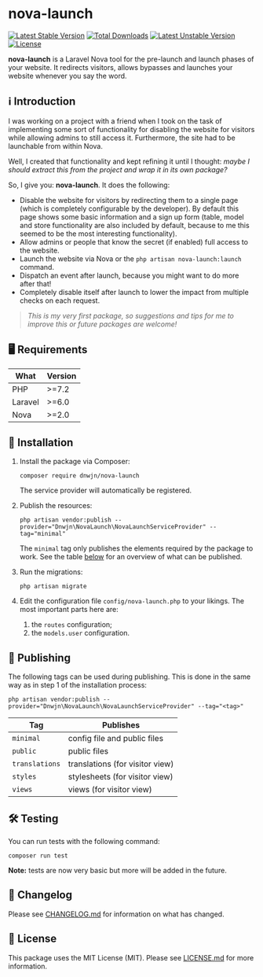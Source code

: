 # nova-launch

[![Latest Stable Version](https://poser.pugx.org/dnwjn/nova-launch/v)](//packagist.org/packages/dnwjn/nova-launch) [![Total Downloads](https://poser.pugx.org/dnwjn/nova-launch/downloads)](//packagist.org/packages/dnwjn/nova-launch) [![Latest Unstable Version](https://poser.pugx.org/dnwjn/nova-launch/v/unstable)](//packagist.org/packages/dnwjn/nova-launch) [![License](https://poser.pugx.org/dnwjn/nova-launch/license)](//packagist.org/packages/dnwjn/nova-launch)

**nova-launch** is a Laravel Nova tool for the pre-launch and launch phases of your website.
It redirects visitors, allows bypasses and launches your website whenever you say the word.

## ℹ️ Introduction

I was working on a project with a friend when I took on the task of implementing some sort of
functionality for disabling the website for visitors while allowing admins to still access it.
Furthermore, the site had to be launchable from within Nova.

Well, I created that functionality and kept refining it until I thought: *maybe I should extract this from
the project and wrap it in its own package?*

So, I give you: **nova-launch**. It does the following:
* Disable the website for visitors by redirecting them to a single page (which is completely
  configurable by the developer). By default this page shows some basic information and a
  sign up form (table, model and store functionality are also included by default, because to me
  this seemed to be the most interesting functionality).
* Allow admins or people that know the secret (if enabled) full access to the website.
* Launch the website via Nova or the `php artisan nova-launch:launch` command.
* Dispatch an event after launch, because you might want to do more after that!
* Completely disable itself after launch to lower the impact from multiple checks on each request.

> *This is my very first package, so suggestions and tips for me to improve this or future packages
> are welcome!*

## 🖥 Requirements

| What     | Version |
| -------- | ------- |
| PHP      | \>=7.2  |
| Laravel  | \>=6.0  |
| Nova     | \>=2.0  |

## 🚀 Installation

1. Install the package via Composer:
    ```
   composer require dnwjn/nova-launch
    ```
   The service provider will automatically be registered.

1. Publish the resources:
    ```
   php artisan vendor:publish --provider="Dnwjn\NovaLaunch\NovaLaunchServiceProvider" --tag="minimal"
   ```
   The `minimal` tag only publishes the elements required by the package to work.
   See the table [below](#publishing) for an overview of what can be published.
1. Run the migrations:
   ```
   php artisan migrate
   ```
1. Edit the configuration file `config/nova-launch.php` to your likings. The most important parts here are:
   1. the `routes` configuration;
   1. the `models.user` configuration.

## 📢 Publishing

The following tags can be used during publishing. This is done in the same way as in step 1 of the
installation process:

```
php artisan vendor:publish --provider="Dnwjn\NovaLaunch\NovaLaunchServiceProvider" --tag="<tag>"
```

| Tag            | Publishes                       |
| -------------- | ------------------------------- |
| `minimal`      | config file and public files    |
| `public`       | public files                    |
| `translations` | translations (for visitor view) |
| `styles`       | stylesheets (for visitor view)  |
| `views`        | views (for visitor view)        |

## 🛠 Testing

You can run tests with the following command:
```
composer run test
```

**Note:** tests are now very basic but more will be added in the future.

## 🔄 Changelog

Please see [CHANGELOG.md](CHANGELOG.md) for information on what has changed.

## 📜 License

This package uses the MIT License (MIT). Please see [LICENSE.md](LICENSE.md) for more information.
